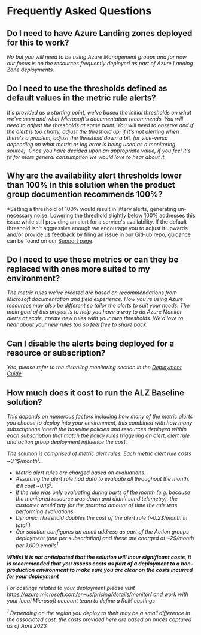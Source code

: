 # Frequently Asked Questions

## Do I need to have Azure Landing zones deployed for this to work?

*No but you will need to be using Azure Management groups and for now our focus is on the resources frequently deployed as part of Azure Landing Zone deployments.*

## Do I need to use the thresholds defined as default values in the metric rule alerts?

*It's provided as a starting point, we've based the initial thresholds on what we've seen and what Microsoft's documentation recommends. You will need to adjust the thresholds at some point.*
*You will need to observe and if the alert is too chatty, adjust the threshold up; if it's not alerting when there's a problem, adjust the threshold down a bit, (or vice-versa depending on what metric or log error is being used as a monitoring source). Once you have decided upon an appropriate value, if you feel it's fit for more general consumption we would love to hear about it.*

## Why are the availability alert thresholds lower than 100% in this solution when the product group documention recommends 100%?

*Setting a threshold of 100% would result in jittery alerts, generating un-necessary noise. Lowering the threshold slightly below 100% addresses this issue while still providing an alert for a service's availability. If the default threshold isn't aggressive enough we encourage you to adjust it upwards and/or provide us feedback by filing an issue in our GitHub repo, guidance can be found on our [Support page](../../SUPPORT.md##support).

## Do I need to use these metrics or can they be replaced with ones more suited to my environment?

*The metric rules we've created are based on recommendations from Microsoft documentation and field experience. How you're using Azure resources may also be different so tailor the alerts to suit your needs. The main goal of this project is to help you have a way to do Azure Monitor alerts at scale, create new rules with your own thresholds. We'd love to hear about your new rules too so feel free to share back.*

## Can I disable the alerts being deployed for a resource or subscription? 

*Yes, please refer to the disabling monitoring section in the [Deployment Guide](https://github.com/Azure/alz-monitor/wiki/DeploymentGuide)*

## How much does it cost to run the ALZ Baseline solution?

*This depends on numerous factors including how many of the metric alerts you choose to deploy into your environment, this combined with how many subscriptions inherit the baseline policies and resources deployed within each subscription that match the policy rules triggering an alert, alert rule and action group deployment influence the cost.* 

*The solution is comprised of metric alert rules. Each metric alert rule costs ~0.1$/month<sup>1</sup>.*

- *Metric alert rules are charged based on evaluations.*
- *Assuming the alert rule had data to evaluate all throughout the month, it'll cost ~0.1$<sup>1</sup>.*
- *If the rule was only evaluating during parts of the month (e.g. because the monitored resource was down and didn't send telemetry), the customer would pay for the prorated amount of time the rule was performing evaluations.*
- *Dynamic Threshold doubles the cost of the alert rule (~0.2$/month in total<sup>1</sup>)*
- *Our solution configures an email address as part of the Action groups deployment (one per subscription) and these are charged at ~2$/month per 1,000 emails<sup>1</sup>.*

***Whilst it is not anticipated that the solution will incur significant costs, it is recommended that you assess costs as part of a deployment to a non-production environment to make sure you are clear on the costs incurred for your deployment***

*For costings related to your deployment please visit https://azure.microsoft.com/en-us/pricing/details/monitor/ and work with your local Microsoft account team to define a RoM costings*

*<sup>1</sup> Depending on the region you deploy to their may be a small difference in the associated cost, the costs provided here are based on prices captured as of April 2023*